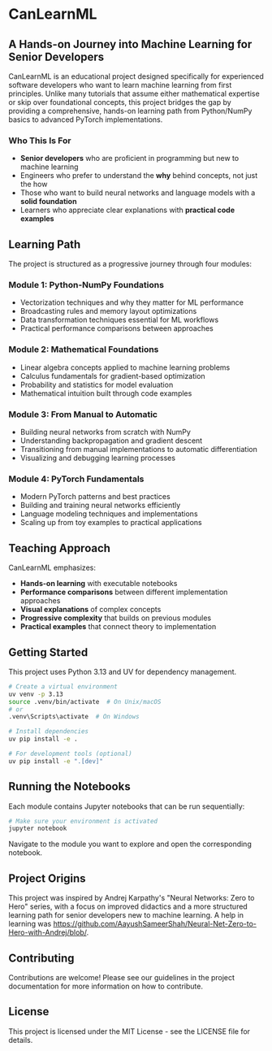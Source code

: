 # CanLearnML

## A Hands-on Journey into Machine Learning for Senior Developers

CanLearnML is an educational project designed specifically for experienced software developers who want to learn machine learning from first principles. Unlike many tutorials that assume either mathematical expertise or skip over foundational concepts, this project bridges the gap by providing a comprehensive, hands-on learning path from Python/NumPy basics to advanced PyTorch implementations.

### Who This Is For

- **Senior developers** who are proficient in programming but new to machine learning
- Engineers who prefer to understand the **why** behind concepts, not just the how
- Those who want to build neural networks and language models with a **solid foundation**
- Learners who appreciate clear explanations with **practical code examples**

## Learning Path

The project is structured as a progressive journey through four modules:

### Module 1: Python-NumPy Foundations
- Vectorization techniques and why they matter for ML performance
- Broadcasting rules and memory layout optimizations
- Data transformation techniques essential for ML workflows
- Practical performance comparisons between approaches

### Module 2: Mathematical Foundations
- Linear algebra concepts applied to machine learning problems
- Calculus fundamentals for gradient-based optimization
- Probability and statistics for model evaluation
- Mathematical intuition built through code examples

### Module 3: From Manual to Automatic
- Building neural networks from scratch with NumPy
- Understanding backpropagation and gradient descent
- Transitioning from manual implementations to automatic differentiation
- Visualizing and debugging learning processes

### Module 4: PyTorch Fundamentals
- Modern PyTorch patterns and best practices
- Building and training neural networks efficiently
- Language modeling techniques and implementations
- Scaling up from toy examples to practical applications

## Teaching Approach

CanLearnML emphasizes:

- **Hands-on learning** with executable notebooks
- **Performance comparisons** between different implementation approaches
- **Visual explanations** of complex concepts
- **Progressive complexity** that builds on previous modules
- **Practical examples** that connect theory to implementation

## Getting Started

This project uses Python 3.13 and UV for dependency management.

```bash
# Create a virtual environment
uv venv -p 3.13
source .venv/bin/activate  # On Unix/macOS
# or
.venv\Scripts\activate  # On Windows

# Install dependencies
uv pip install -e .

# For development tools (optional)
uv pip install -e ".[dev]"
```

## Running the Notebooks

Each module contains Jupyter notebooks that can be run sequentially:

```bash
# Make sure your environment is activated
jupyter notebook
```

Navigate to the module you want to explore and open the corresponding notebook.

## Project Origins

This project was inspired by Andrej Karpathy's "Neural Networks: Zero to Hero" series, with a focus on improved didactics and a more structured learning path for senior developers new to machine learning.
A help in learning was https://github.com/AayushSameerShah/Neural-Net-Zero-to-Hero-with-Andrej/blob/. 

## Contributing

Contributions are welcome! Please see our guidelines in the project documentation for more information on how to contribute.

## License

This project is licensed under the MIT License - see the LICENSE file for details.